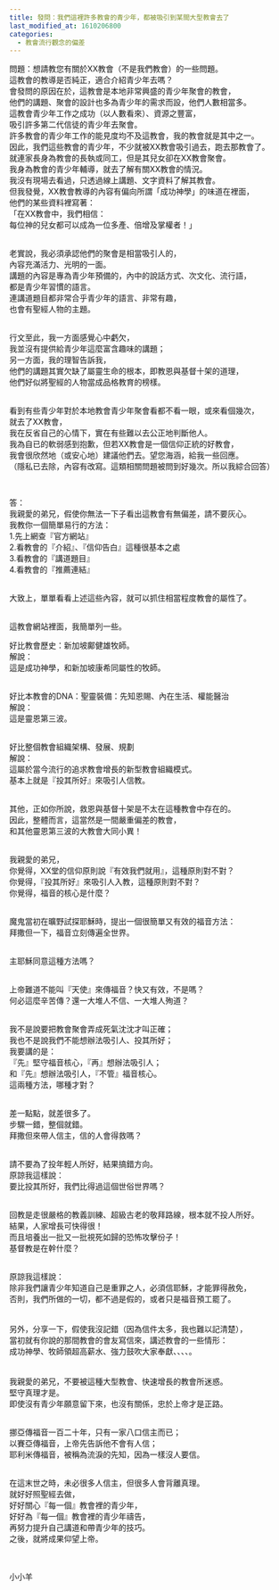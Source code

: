 ```yaml
---
title: 發問：我們這裡許多教會的青少年，都被吸引到某間大型教會去了
last_modified_at: 1610206800
categories:
  - 教會流行觀念的偏差
---
```


<p>問題：想請教您有關於XX教會（不是我們教會）的一些問題。<br>
這教會的教導是否純正，適合介紹青少年去嗎？<br>
會發問的原因在於，這教會是本地非常興盛的青少年聚會的教會，<br>
他們的講題、聚會的設計也多為青少年的需求而設，他們人數相當多。<br>
這教會青少年工作之成功（以人數看來）、資源之豐富，<br>
吸引許多第二代信徒的青少年去聚會。<br>
許多教會的青少年工作的能見度均不及這教會，我的教會就是其中之一。<br>
因此，我們這些教會的青少年，不少就被XX教會吸引過去，跑去那教會了。<br>
就連家長身為教會的長執或同工，但是其兒女卻在XX教會聚會。<br>
我身為教會的青少年輔導，就去了解有關XX教會的情況。<br>
我沒有現場去看過，只透過線上講題、文字資料了解其教會。<br>
但我發覺，XX教會教導的內容有偏向所謂「成功神學」的味道在裡面，<br>
他們的某些資料裡寫著：<br>
「在XX教會中，我們相信：<br>
每位神的兒女都可以成為一位多產、倍增及掌權者！」</p>

<p><br>
老實說，我必須承認他們的聚會是相當吸引人的，<br>
內容充滿活力、光明的一面。<br>
講題的內容是專為青少年預備的，內中的說話方式、次文化、流行語，<br>
都是青少年習慣的語言。<br>
連講道題目都非常合乎青少年的語言、非常有趣，<br>
也會有聖經人物的主題。</p>

<p><br>
行文至此，我一方面感覺心中虧欠，<br>
我並沒有提供給青少年這麼富含趣味的講題；<br>
另一方面，我的理智告訴我，<br>
他們的講題其實欠缺了屬靈生命的根本，即教恩與基督十架的道理，<br>
他們好似將聖經的人物當成品格教育的榜樣。</p>

<p><br>
看到有些青少年對於本地教會青少年聚會看都不看一眼，或來看個幾次，<br>
就去了XX教會，<br>
我在反省自己的心情下，實在有些難以去公正地判斷他人。<br>
我為自已的軟弱感到抱歉，但若XX教會是一個信仰正統的好教會，<br>
我會很欣然地（或安心地）建議他們去。望您海涵，給我一些回應。<br>
（隱私已去除，內容有改寫。這類相關問題被問到好幾次。所以我綜合回答）</p>

<p>&nbsp;</p>

<p>答：<br>
我親愛的弟兄，假使你無法一下子看出這教會有無偏差，請不要灰心。<br>
我教你一個簡單易行的方法：<br>
1.先上網查『官方網站』<br>
2.看教會的『介紹』、『信仰告白』這種很基本之處<br>
3.看教會的『講道題目』<br>
4.看教會的『推薦連結』</p>

<p><br>
大致上，單單看看上述這些內容，就可以抓住相當程度教會的屬性了。</p>

<p><br>
這教會網站裡面，我簡單列一些。</p>

<p>好比教會歷史：新加坡鄺健雄牧師。<br>
解說：<br>
這是成功神學，和新加坡康希同屬性的牧師。</p>

<p><br>
好比本教會的DNA：聖靈裝備：先知恩賜、內在生活、權能醫治<br>
解說：<br>
這是靈恩第三波。</p>

<p><br>
好比整個教會組織架構、發展、規劃<br>
解說：<br>
這屬於當今流行的追求教會增長的新型教會組織模式。<br>
基本上就是『投其所好』來吸引人信教。</p>

<p><br>
其他，正如你所說，救恩與基督十架是不太在這種教會中存在的。<br>
因此，整體而言，這當然是一間嚴重偏差的教會，<br>
和其他靈恩第三波的大教會大同小異！</p>

<p><br>
我親愛的弟兄，<br>
你覺得，XX堂的信仰原則說『有效我們就用』，這種原則對不對？<br>
你覺得，『投其所好』來吸引人入教，這種原則對不對？<br>
你覺得，福音的核心是什麼？</p>

<p><br>
魔鬼當初在曠野試探耶穌時，提出一個很簡單又有效的福音方法：<br>
拜撒但一下，福音立刻傳遍全世界。</p>

<p><br>
主耶穌同意這種方法嗎？</p>

<p><br>
上帝難道不能叫『天使』來傳福音？快又有效，不是嗎？<br>
何必這麼辛苦傳？還一大堆人不信、一大堆人殉道？</p>

<p><br>
我不是說要把教會聚會弄成死氣沈沈才叫正確；<br>
我也不是說我們不能想辦法吸引人、投其所好；<br>
我要講的是：<br>
『先』堅守福音核心，『再』想辦法吸引人；<br>
和『先』想辦法吸引人，『不管』福音核心。<br>
這兩種方法，哪種才對？<br>
&nbsp;</p>

<p>差一點點，就差很多了。<br>
步驟一錯，整個就錯。<br>
拜撒但來帶人信主，信的人會得救嗎？<br>
&nbsp;</p>

<p>請不要為了投年輕人所好，結果搞錯方向。<br>
原諒我這樣說：<br>
要比投其所好，我們比得過這個世俗世界嗎？<br>
&nbsp;</p>

<p>回教是走很嚴格的教義訓練、超級古老的敬拜路線，根本就不投人所好。<br>
結果，人家增長可快得很！<br>
而且培養出一批又一批視死如歸的恐怖攻擊份子！<br>
基督教是在幹什麼？<br>
&nbsp;</p>

<p>原諒我這樣說：<br>
除非我們讓青少年知道自己是重罪之人，必須信耶穌，才能罪得赦免，<br>
否則，我們所做的一切，都不過是假的，或者只是福音預工罷了。<br>
&nbsp;<br>
&nbsp;<br>
另外，分享一下，假使我沒記錯（因為信件太多，我也難以記清楚），<br>
當初就有你說的那間教會的會友寫信來，講述教會的一些情形：<br>
成功神學、牧師領超高薪水、強力鼓吹大家奉獻、、、、。<br>
&nbsp;<br>
&nbsp;<br>
我親愛的弟兄，不要被這種大型教會、快速增長的教會所迷惑。<br>
堅守真理才是。<br>
即使沒有青少年願意留下來，也沒有關係，忠於上帝才是正路。<br>
&nbsp;</p>

<p>挪亞傳福音一百二十年，只有一家八口信主而已；<br>
以賽亞傳福音，上帝先告訴他不會有人信；<br>
耶利米傳福音，被稱為流淚的先知，因為一樣沒人要信。<br>
&nbsp;</p>

<p>在這末世之時，未必很多人信主，但很多人會背離真理。<br>
就好好照聖經去做，<br>
好好關心『每一個』教會裡的青少年，<br>
好好為『每一個』教會裡的青少年禱告，<br>
再努力提升自己講道和帶青少年的技巧。<br>
之後，就將成果仰望上帝。<br>
&nbsp;<br>
&nbsp;</p>

<p>小小羊</p>

